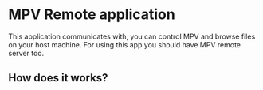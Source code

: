 # MPV Remote application

This application communicates with, you can control MPV and browse files on your host machine.
For using this app you should have MPV remote server too.

## How does it works?
